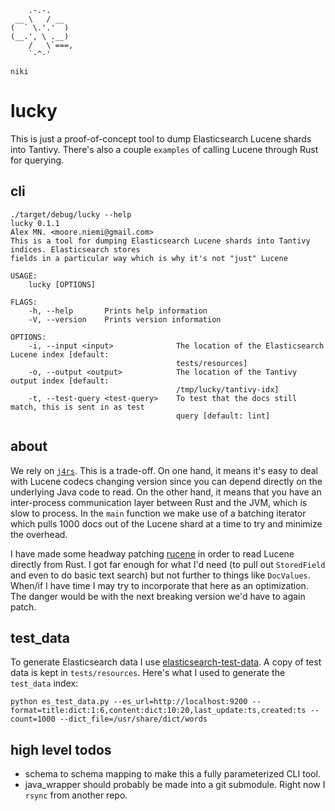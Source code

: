 ```
    .-.-.
 __ \   / __
(  ` \.'.'  )
(__.', \ .__)
    /   \`===,
    `-^-'

niki
```
# lucky

This is just a proof-of-concept tool to dump Elasticsearch Lucene shards into Tantivy. There's also a couple `examples` of calling Lucene through Rust for querying.

## cli

```
./target/debug/lucky --help
lucky 0.1.1
Alex MN. <moore.niemi@gmail.com>
This is a tool for dumping Elasticsearch Lucene shards into Tantivy indices. Elasticsearch stores
fields in a particular way which is why it's not "just" Lucene

USAGE:
    lucky [OPTIONS]

FLAGS:
    -h, --help       Prints help information
    -V, --version    Prints version information

OPTIONS:
    -i, --input <input>              The location of the Elasticsearch Lucene index [default:
                                     tests/resources]
    -o, --output <output>            The location of the Tantivy output index [default:
                                     /tmp/lucky/tantivy-idx]
    -t, --test-query <test-query>    To test that the docs still match, this is sent in as test
                                     query [default: lint]
```

## about

We rely on [`j4rs`](https://github.com/astonbitecode/j4rs). This is a trade-off. On one hand, it means it's easy to deal with Lucene codecs changing version since you can depend directly on the underlying Java code to read. On the other hand, it means that you have an inter-process communication layer between Rust and the JVM, which is slow to process. In the `main` function we make use of a batching iterator which pulls 1000 docs out of the Lucene shard at a time to try and minimize the overhead.

I have made some headway patching [rucene](https://github.com/zhihu/rucene) in order to read Lucene directly from Rust. I got far enough for what I'd need (to pull out `StoredField` and even to do basic text search) but not further to things like `DocValues`. When/if I have time I may try to incorporate that here as an optimization. The danger would be with the next breaking version we'd have to again patch.

## test_data

To generate Elasticsearch data I use [elasticsearch-test-data](https://github.com/oliver006/elasticsearch-test-data). A copy of test data is kept in `tests/resources`. Here's what I used to generate the `test_data` index:

```
python es_test_data.py --es_url=http://localhost:9200 --format=title:dict:1:6,content:dict:10:20,last_update:ts,created:ts --count=1000 --dict_file=/usr/share/dict/words
```

## high level todos

- schema to schema mapping to make this a fully parameterized CLI tool. 
- java_wrapper should probably be made into a git submodule. Right now I `rsync` from another repo.